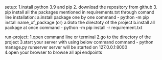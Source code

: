 setup:
  1.install python 3.9 and pip
  2. download the repository from github
  3. pip install all the packages mentioned in requirements.txt through comand line
     installation:
      a.install package one by one 
        command - python -m pip install name_of_package
        (or)
      a.Goto the directoty of the project
      b.install all package at once 
          command - python -m pip install -r requirement.txt      

run-project:
  1.open command line or terminal
  2.go to the directory of the project
  3.start your server with using below command
     command - python manage.py runserver
     server will be started on 127.0.0.1:8000   
  4.open your browser to browse all api endpoints
   
    
  
  
     

